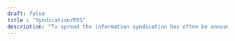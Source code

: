 ```yaml
---
draft: false
title : "Syndication/RSS"
description: "To spread the information syndication has often be announced dead just to still stick around. Parse and generating good RSS isn’t especially hard, but also something you don’t necessarily want to have to do yourself. There are some libraries and packages to help you with that."
---
```


